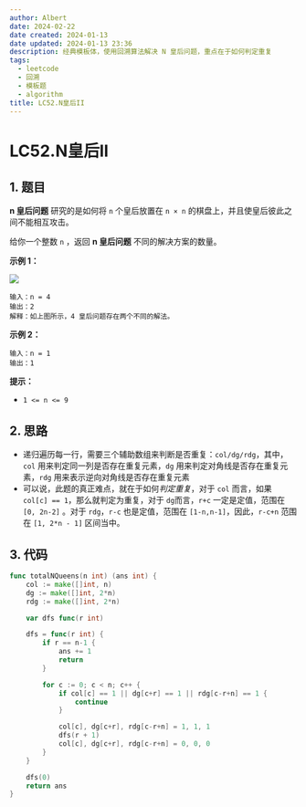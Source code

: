 ```yaml
---
author: Albert
date: 2024-02-22
date created: 2024-01-13
date updated: 2024-01-13 23:36
description: 经典模板体，使用回溯算法解决 N 皇后问题，重点在于如何判定重复
tags:
  - leetcode
  - 回溯
  - 模板题
  - algorithm
title: LC52.N皇后II
---
```


# LC52.N皇后II

## 1. 题目

[link]: https://leetcode.cn/problems/n-queens-ii/

**n 皇后问题** 研究的是如何将 `n` 个皇后放置在 `n × n` 的棋盘上，并且使皇后彼此之间不能相互攻击。

给你一个整数 `n` ，返回 **n 皇后问题** 不同的解决方案的数量。

**示例 1：**

![](https://assets.leetcode.com/uploads/2020/11/13/queens.jpg)

```
输入：n = 4
输出：2
解释：如上图所示，4 皇后问题存在两个不同的解法。
```

**示例 2：**

```
输入：n = 1
输出：1
```

**提示：**

- `1 <= n <= 9`

## 2. 思路

- 递归遍历每一行，需要三个辅助数组来判断是否重复：`col/dg/rdg`，其中，`col` 用来判定同一列是否存在重复元素，`dg` 用来判定对角线是否存在重复元素，`rdg` 用来表示逆向对角线是否存在重复元素
- 可以说，此题的真正难点，就在于如何*判定重复*，对于 `col` 而言，如果 `col[c] == 1`，那么就判定为重复，对于 `dg`而言，`r+c` 一定是定值，范围在 `[0, 2n-2]` 。对于 `rdg`，`r-c` 也是定值，范围在 `[1-n,n-1]`，因此，`r-c+n` 范围在 `[1, 2*n - 1]` 区间当中。

## 3. 代码

```go
func totalNQueens(n int) (ans int) {
	col := make([]int, n)
	dg := make([]int, 2*n)
	rdg := make([]int, 2*n)

	var dfs func(r int)

	dfs = func(r int) {
		if r == n-1 {
			ans += 1
			return
		}

		for c := 0; c < n; c++ {
			if col[c] == 1 || dg[c+r] == 1 || rdg[c-r+n] == 1 {
				continue
			}

			col[c], dg[c+r], rdg[c-r+n] = 1, 1, 1
			dfs(r + 1)
			col[c], dg[c+r], rdg[c-r+n] = 0, 0, 0
		}
	}

	dfs(0)
	return ans
}
```